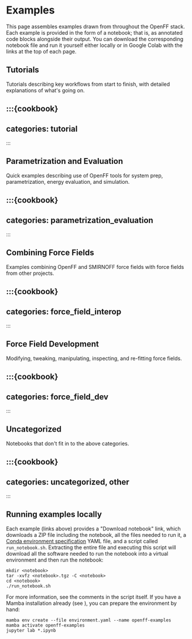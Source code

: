 # Examples

This page assembles examples drawn from throughout the OpenFF stack. Each example is provided in the form of a notebook; that is, as annotated code blocks alongside their output. You can download the corresponding notebook file and run it yourself either locally or in Google Colab with the links at the top of each page.

## Tutorials

Tutorials describing key workflows from start to finish, with detailed explanations of what's going on.

:::{cookbook}
---
categories: tutorial
---
:::

## Parametrization and Evaluation

Quick examples describing use of OpenFF tools for system prep, parametrization, energy evaluation, and simulation.

:::{cookbook}
---
categories: parametrization_evaluation
---
:::

## Combining Force Fields

Examples combining OpenFF and SMIRNOFF force fields with force fields from other projects.

:::{cookbook}
---
categories: force_field_interop
---
:::

## Force Field Development

Modifying, tweaking, manipulating, inspecting, and re-fitting force fields.

:::{cookbook}
---
categories: force_field_dev
---
:::

## Uncategorized

Notebooks that don't fit in to the above categories.

:::{cookbook}
---
categories: uncategorized, other
---
:::

## Running examples locally

Each example (links above) provides a "Download notebook" link, which downloads a ZIP file including the notebook, all the files needed to run it, a [Conda environment specification] YAML file, and a script called `run_notebook.sh`. Extracting the entire file and executing this script will download all the software needed to run the notebook into a virtual environment and then run the notebook:

```shell
mkdir <notebook>
tar -xvfz <notebook>.tgz -C <notebook>
cd <notebook>
./run_notebook.sh
```

For more information, see the comments in the script itself. If you have a Mamba installation already (see [](install)), you can prepare the environment by hand:

```shell
mamba env create --file environment.yaml --name openff-examples
mamba activate openff-examples
jupyter lab *.ipynb
```

[Conda environment specification]: managing_environments
